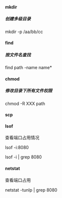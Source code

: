 #### mkdir

##### 创建多级目录

mkdir -p  /aa/bb/cc

#### find

##### 按文件名查找

find  path   -name   name*

#### chmod

##### 修改目录下所有文件权限

chmod  -R  XXX  path

#### scp

#### lsof

查看端口占用情况

lsof -i:8080

lsof -i | grep 8080

#### netstat

查看端口占用

netstat  -tunlp | grep 8080


